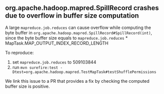 ## org.apache.hadoop.mapred.SpillRecord crashes due to overflow in buffer size computation

A large `mapreduce.job.reduces` can cause overflow while computing the byte buffer in `org.apache.hadoop.mapred.SpillRecord#SpillRecord(int)`, since the byte buffer size equals to `mapreduce.job.reduces` * MapTask.MAP_OUTPUT_INDEX_RECORD_LENGTH


To reproduce:
1. set `mapreduce.job.reduces` to 509103844
2. run `mvn surefire:test -Dtest=org.apache.hadoop.mapred.TestMapTask#testShufflePermissions`


We link this issue to a PR that provides a fix by checking the computed buffer size is positive.

